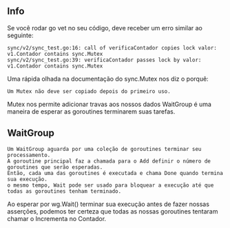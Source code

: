 ## Info

Se você rodar go vet no seu código, deve receber um erro similar ao seguinte:

```
sync/v2/sync_test.go:16: call of verificaContador copies lock valor: v1.Contador contains sync.Mutex
sync/v2/sync_test.go:39: verificaContador passes lock by valor: v1.Contador contains sync.Mutex
```

Uma rápida olhada na documentação do sync.Mutex nos diz o porquê:

`Um Mutex não deve ser copiado depois do primeiro uso.`

Mutex nos permite adicionar travas aos nossos dados
WaitGroup é uma maneira de esperar as goroutines terminarem suas tarefas.


## WaitGroup

```
Um WaitGroup aguarda por uma coleção de goroutines terminar seu processamento.
A goroutine principal faz a chamada para o Add definir o número de goroutines que serão esperadas. 
Então, cada uma das goroutines é executada e chama Done quando termina sua execução. 
o mesmo tempo, Wait pode ser usado para bloquear a execução até que todas as goroutines tenham terminado.
```

Ao esperar por wg.Wait() terminar sua execução antes de fazer nossas asserções, podemos ter certeza que todas as nossas goroutines tentaram chamar o Incrementa no Contador.